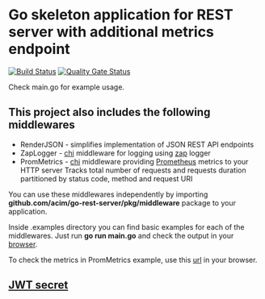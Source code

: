 # Go skeleton application for REST server with additional metrics endpoint

[![Build Status](https://drone.ablab.de/api/badges/acim/go-rest-server/status.svg)](https://drone.ablab.de/acim/go-rest-server)
[![Quality Gate Status](https://sonarqube.ablab.de/api/project_badges/measure?project=acim%3Ago-rest-server&metric=alert_status)](https://sonarqube.ablab.de/dashboard?id=acim%3Ago-rest-server)

Check main.go for example usage.

## This project also includes the following middlewares

* RenderJSON - simplifies implementation of JSON REST API endpoints
* ZapLogger - [chi](https://github.com/go-chi/chi) middleware for logging using [zap](https://github.com/uber-go/zap) logger
* PromMetrics - [chi](https://github.com/go-chi/chi) middleware providing [Prometheus](https://prometheus.io/) metrics to your HTTP server
  Tracks total number of requests and requests duration partitioned by status code, method and request URI

You can use these middlewares independently by importing **github.com/acim/go-rest-server/pkg/middleware** package to your application.

Inside .examples directory you can find basic examples for each of the middlewares. Just run **go run main.go** and check the output in your [browser](http://localhost:3000).

To check the metrics in PromMetrics example, use this [url](http://localhost:3001) in your browser.

## [JWT secret](https://www.grc.com/passwords.htm)
